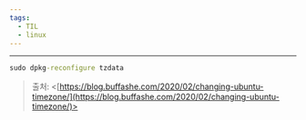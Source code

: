 ```yaml
---
tags:
  - TIL
  - linux
---
```

---
```cmd
sudo dpkg-reconfigure tzdata
```

> 출처: <[https://blog.buffashe.com/2020/02/changing-ubuntu-timezone/](https://blog.buffashe.com/2020/02/changing-ubuntu-timezone/)>